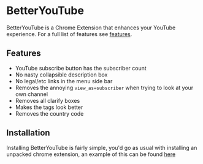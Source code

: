 # BetterYouTube

BetterYouTube is a Chrome Extension that enhances your YouTube experience. For a full list of features see [features](#features).

## Features

* YouTube subscribe button has the subscriber count
* No nasty collapsible description box
* No legal/etc links in the menu side bar
* Removes the annoying `view_as=subscriber` when trying to look at your own channel
* Removes all clarify boxes
* Makes the tags look better
* Removes the country code

## Installation

Installing BetterYouTube is fairly simple, you'd go as usual with installing an unpacked chrome extension, an example of this can be found [here](https://github.com/web-scrobbler/web-scrobbler/wiki/Install-an-unpacked-extension)